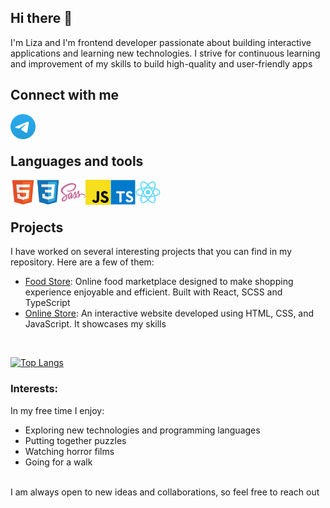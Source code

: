 ## Hi there 👋

I'm Liza and I'm frontend developer passionate about building interactive applications and learning new technologies. I strive for continuous learning and improvement of my skills to build high-quality and user-friendly apps

## Connect with me
[<img align='left' alt='telegram' width='40px' src='https://github.com/LizKa2091/LizKa2091/raw/main/Telegram.svg' title='@lizka2091'/>](https://t.me/lizka2091)

<br />
<br />

## Languages and tools
<p align="left">
    <img align='left' alt='html5' width='40px' height='40' src='https://github.com/LizKa2091/LizKa2091/raw/main/Html5.svg' title='HTML'/>
    <img align='left' alt='css' width='40px' height='40' src='https://github.com/LizKa2091/LizKa2091/raw/main/Css3.svg' title='CSS'/>
    <img align='left' alt='scss/sass' width='40px' height='40' src='https://github.com/LizKa2091/LizKa2091/raw/main/Sass.svg' title='SCSS/SASS'/>
    <img align='left' alt='javascript' width='40px' height='40' src='https://github.com/LizKa2091/LizKa2091/raw/main/Javascript.svg' title='JavaScript'/>
    <img align='left' alt='typescript' width='40px' height='40' src='https://github.com/LizKa2091/LizKa2091/raw/main/Typescript.svg' title='TypeScript'/>
    <img align='left' alt='react' width='40px' height='40' src='https://github.com/LizKa2091/LizKa2091/raw/main/React.svg' title='React'/>
</p>
<br />
<br />

## Projects
I have worked on several interesting projects that you can find in my repository. Here are a few of them:
- [Food Store](https://github.com/LizKa2091/food-store): Online food marketplace designed to make shopping experience enjoyable and efficient. Built with React, SCSS and TypeScript
- [Online Store](https://github.com/LizKa2091/online-store): An interactive website developed using HTML, CSS, and JavaScript. It showcases my skills
<br />

[![Top Langs](https://github-readme-stats.vercel.app/api/top-langs/?username=LizKa2091&layout=compact)](https://github.com/anuraghazra/github-readme-stats)
### Interests:
In my free time I enjoy:
- Exploring new technologies and programming languages
- Putting together puzzles
- Watching horror films
- Going for a walk
<br />
I am always open to new ideas and collaborations, so feel free to reach out
